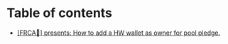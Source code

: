 # Table of contents

* [\[FRCA🍁\] presents: How to add a HW wallet as owner for pool pledge.](README.md)

